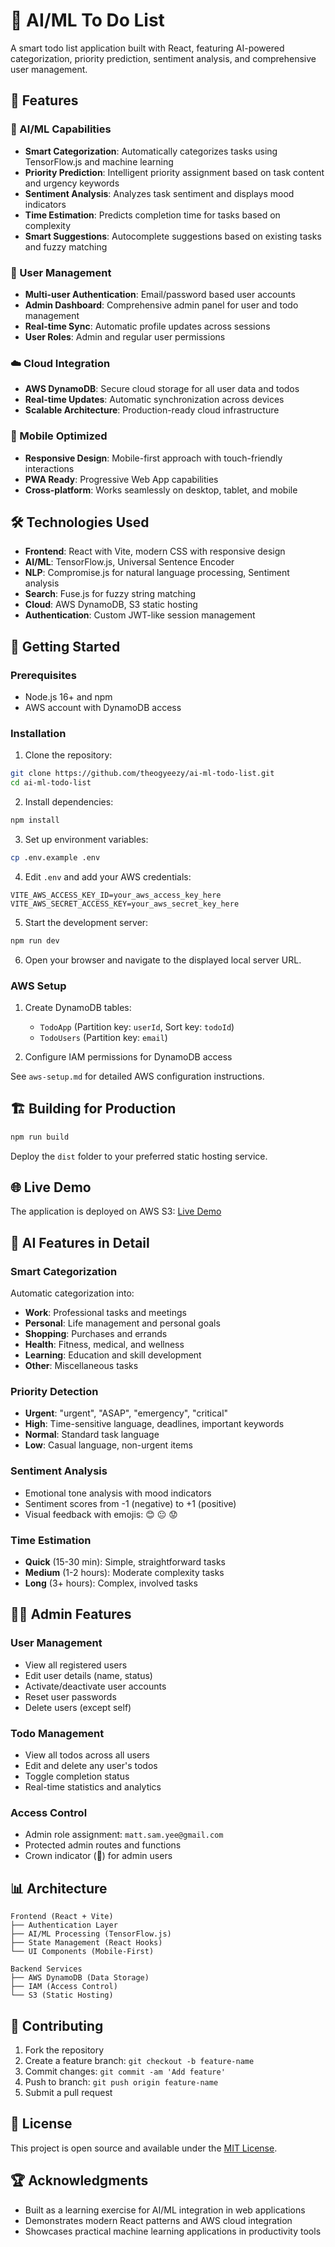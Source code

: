 # 🤖 AI/ML To Do List

A smart todo list application built with React, featuring AI-powered categorization, priority prediction, sentiment analysis, and comprehensive user management.

## 🌟 Features

### 🧠 AI/ML Capabilities
- **Smart Categorization**: Automatically categorizes tasks using TensorFlow.js and machine learning
- **Priority Prediction**: Intelligent priority assignment based on task content and urgency keywords
- **Sentiment Analysis**: Analyzes task sentiment and displays mood indicators
- **Time Estimation**: Predicts completion time for tasks based on complexity
- **Smart Suggestions**: Autocomplete suggestions based on existing tasks and fuzzy matching

### 👥 User Management
- **Multi-user Authentication**: Email/password based user accounts
- **Admin Dashboard**: Comprehensive admin panel for user and todo management
- **Real-time Sync**: Automatic profile updates across sessions
- **User Roles**: Admin and regular user permissions

### ☁️ Cloud Integration
- **AWS DynamoDB**: Secure cloud storage for all user data and todos
- **Real-time Updates**: Automatic synchronization across devices
- **Scalable Architecture**: Production-ready cloud infrastructure

### 📱 Mobile Optimized
- **Responsive Design**: Mobile-first approach with touch-friendly interactions
- **PWA Ready**: Progressive Web App capabilities
- **Cross-platform**: Works seamlessly on desktop, tablet, and mobile

## 🛠️ Technologies Used

- **Frontend**: React with Vite, modern CSS with responsive design
- **AI/ML**: TensorFlow.js, Universal Sentence Encoder
- **NLP**: Compromise.js for natural language processing, Sentiment analysis
- **Search**: Fuse.js for fuzzy string matching
- **Cloud**: AWS DynamoDB, S3 static hosting
- **Authentication**: Custom JWT-like session management

## 🚀 Getting Started

### Prerequisites
- Node.js 16+ and npm
- AWS account with DynamoDB access

### Installation

1. Clone the repository:
```bash
git clone https://github.com/theogyeezy/ai-ml-todo-list.git
cd ai-ml-todo-list
```

2. Install dependencies:
```bash
npm install
```

3. Set up environment variables:
```bash
cp .env.example .env
```

4. Edit `.env` and add your AWS credentials:
```
VITE_AWS_ACCESS_KEY_ID=your_aws_access_key_here
VITE_AWS_SECRET_ACCESS_KEY=your_aws_secret_key_here
```

5. Start the development server:
```bash
npm run dev
```

6. Open your browser and navigate to the displayed local server URL.

### AWS Setup

1. Create DynamoDB tables:
   - `TodoApp` (Partition key: `userId`, Sort key: `todoId`)
   - `TodoUsers` (Partition key: `email`)

2. Configure IAM permissions for DynamoDB access

See `aws-setup.md` for detailed AWS configuration instructions.

## 🏗️ Building for Production

```bash
npm run build
```

Deploy the `dist` folder to your preferred static hosting service.

## 🌐 Live Demo

The application is deployed on AWS S3: [Live Demo](http://ai-todo-app-matthew-1757183940.s3-website-us-east-1.amazonaws.com)

## 🤖 AI Features in Detail

### Smart Categorization
Automatic categorization into:
- **Work**: Professional tasks and meetings
- **Personal**: Life management and personal goals
- **Shopping**: Purchases and errands
- **Health**: Fitness, medical, and wellness
- **Learning**: Education and skill development
- **Other**: Miscellaneous tasks

### Priority Detection
- **Urgent**: "urgent", "ASAP", "emergency", "critical"
- **High**: Time-sensitive language, deadlines, important keywords
- **Normal**: Standard task language
- **Low**: Casual language, non-urgent items

### Sentiment Analysis
- Emotional tone analysis with mood indicators
- Sentiment scores from -1 (negative) to +1 (positive)
- Visual feedback with emojis: 😊 😐 😟

### Time Estimation
- **Quick** (15-30 min): Simple, straightforward tasks
- **Medium** (1-2 hours): Moderate complexity tasks
- **Long** (3+ hours): Complex, involved tasks

## 👨‍💼 Admin Features

### User Management
- View all registered users
- Edit user details (name, status)
- Activate/deactivate user accounts
- Reset user passwords
- Delete users (except self)

### Todo Management
- View all todos across all users
- Edit and delete any user's todos
- Toggle completion status
- Real-time statistics and analytics

### Access Control
- Admin role assignment: `matt.sam.yee@gmail.com`
- Protected admin routes and functions
- Crown indicator (👑) for admin users

## 📊 Architecture

```
Frontend (React + Vite)
├── Authentication Layer
├── AI/ML Processing (TensorFlow.js)
├── State Management (React Hooks)
└── UI Components (Mobile-First)

Backend Services
├── AWS DynamoDB (Data Storage)
├── IAM (Access Control)
└── S3 (Static Hosting)
```

## 🤝 Contributing

1. Fork the repository
2. Create a feature branch: `git checkout -b feature-name`
3. Commit changes: `git commit -am 'Add feature'`
4. Push to branch: `git push origin feature-name`
5. Submit a pull request

## 📝 License

This project is open source and available under the [MIT License](LICENSE).

## 🏆 Acknowledgments

- Built as a learning exercise for AI/ML integration in web applications
- Demonstrates modern React patterns and AWS cloud integration
- Showcases practical machine learning applications in productivity tools